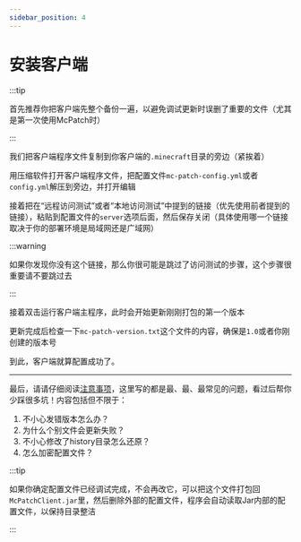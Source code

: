 ```yaml
---
sidebar_position: 4
---
```


# 安装客户端

:::tip

首先推荐你把客户端先整个备份一遍，以避免调试更新时误删了重要的文件（尤其是第一次使用McPatch时）

:::

我们把客户端程序文件复制到你客户端的`.minecraft`目录的旁边（紧挨着）

用压缩软件打开客户端程序文件，把配置文件`mc-patch-config.yml`或者`config.yml`解压到旁边，并打开编辑

接着把在“远程访问测试”或者“本地访问测试”中提到的链接（优先使用前者提到的链接），粘贴到配置文件的`server`选项后面，然后保存关闭（具体使用哪一个链接取决于你的部署环境是局域网还是广域网）

:::warning

如果你发现你没有这个链接，那么你很可能是跳过了访问测试的步骤，这个步骤很重要请不要跳过去

:::

接着双击运行客户端主程序，此时会开始更新刚刚打包的第一个版本

更新完成后检查一下`mc-patch-version.txt`这个文件的内容，确保是`1.0`或者你刚创建的版本号

到此，客户端就算配置成功了。

---

最后，请请仔细阅读[注意事项](/guide/caution)，这里写的都是最、最、最常见的问题，看过后帮你少踩很多坑！内容包括但不限于：

1. 不小心发错版本怎么办？
2. 为什么个别文件会更新失败？
3. 不小心修改了history目录怎么还原？
4. 怎么加密配置文件？

:::tip

如果你确定配置文件已经调试完成，不会再改它，可以把这个文件打包回`McPatchClient.jar`里，然后删除外部的配置文件，程序会自动读取Jar内部的配置文件，以保持目录整洁

:::

